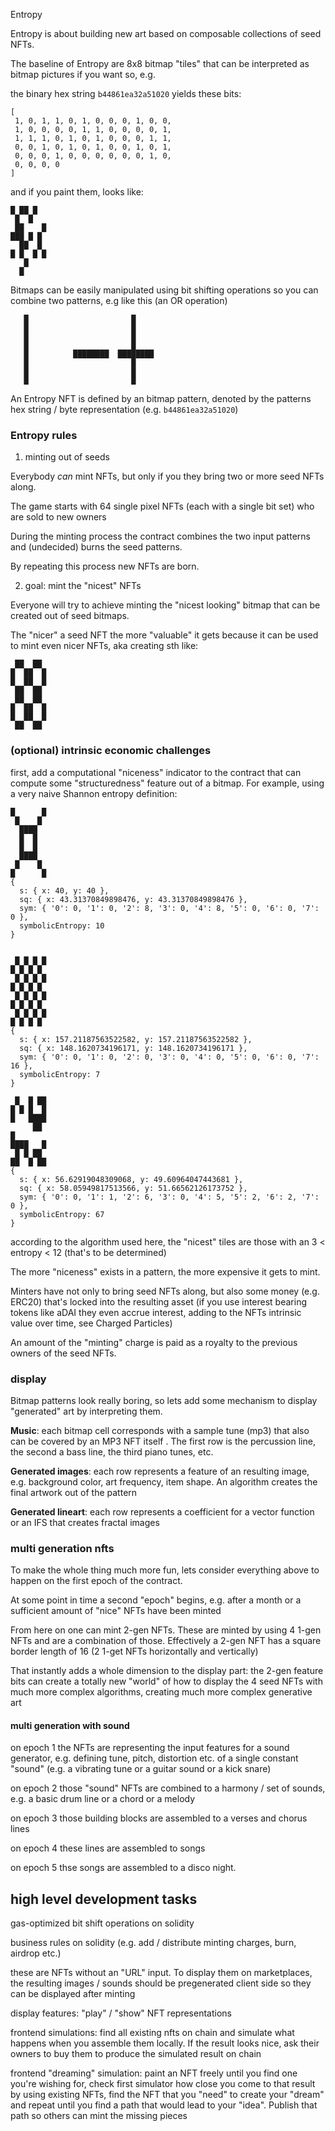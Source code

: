 Entropy

Entropy is about building new art based on composable collections of seed NFTs.

The baseline of Entropy are 8x8 bitmap "tiles" that can be interpreted as bitmap pictures if you want so, e.g.


the binary hex string `b44861ea32a51020` yields these bits:

```
[
 1, 0, 1, 1, 0, 1, 0, 0, 0, 1, 0, 0,
 1, 0, 0, 0, 0, 1, 1, 0, 0, 0, 0, 1,
 1, 1, 1, 0, 1, 0, 1, 0, 0, 0, 1, 1,
 0, 0, 1, 0, 1, 0, 1, 0, 0, 1, 0, 1,
 0, 0, 0, 1, 0, 0, 0, 0, 0, 0, 1, 0,
 0, 0, 0, 0
]
```

and if you paint them, looks like:

```
█ ██ █  
 █  █   
 ██    █
███ █ █ 
  ██  █ 
█ █  █ █
   █    
  █     
```

Bitmaps can be easily manipulated using bit shifting operations so you can combine two patterns, e.g like this (an OR operation)

``` 
   █                       █     
   █                       █     
   █                       █     
   █                       █     
   █          ████████  ████████ 
   █                       █     
   █                       █     
   █                       █     

```



An Entropy NFT is defined by an bitmap pattern, denoted by the patterns hex string / byte representation (e.g. `b44861ea32a51020`)



### Entropy rules

1. minting out of seeds

Everybody *can* mint NFTs, but only if you they bring two or more seed NFTs along.

The game starts with 64 single pixel NFTs (each with a single bit set) who are sold to new owners

During the minting process the contract combines the two input patterns and (undecided) burns the seed patterns.

By repeating this process new NFTs are born.

2. goal: mint the "nicest" NFTs

Everyone will try to achieve minting the "nicest looking" bitmap that can be created out of seed bitmaps.

The "nicer" a seed NFT the more "valuable" it gets because it can be used to mint even nicer NFTs, aka creating sth like:

```
 ██  ██ 
█  ██  █
█  ██  █
 ██  ██ 
 ██  ██ 
█  ██  █
█  ██  █
 ██  ██ 
```

### (optional) intrinsic economic challenges

first, add a computational "niceness" indicator to the contract that can compute some "structuredness" feature out of a bitmap. For example, using a very naive Shannon entropy definition:

```
█      █
 █    █ 
  ████  
  █  █  
  █  █  
  ████  
 █    █ 
█      █
{
  s: { x: 40, y: 40 },
  sq: { x: 43.31370849898476, y: 43.31370849898476 },
  sym: { '0': 0, '1': 0, '2': 8, '3': 0, '4': 8, '5': 0, '6': 0, '7': 0 },
  symbolicEntropy: 10
}


 █ █ █ █
█ █ █ █ 
 █ █ █ █
█ █ █ █ 
 █ █ █ █
█ █ █ █ 
 █ █ █ █
█ █ █ █ 
{
  s: { x: 157.21187563522582, y: 157.21187563522582 },
  sq: { x: 148.1620734196171, y: 148.1620734196171 },
  sym: { '0': 0, '1': 0, '2': 0, '3': 0, '4': 0, '5': 0, '6': 0, '7': 16 },
  symbolicEntropy: 7
}

 █  █ ██
█ █ █  █
█   ████
     ██ 
█       
████   █
 █ █ ██ 
██  █ ██
{
  s: { x: 56.62919048309068, y: 49.60964047443681 },
  sq: { x: 58.05949817513566, y: 51.66562126173752 },
  sym: { '0': 0, '1': 1, '2': 6, '3': 0, '4': 5, '5': 2, '6': 2, '7': 0 },
  symbolicEntropy: 67
}
```

according to the algorithm used here, the "nicest" tiles are those with an 3 < entropy < 12 (that's to be determined)

The more "niceness" exists in a pattern, the more expensive it gets to mint. 

Minters have not only to bring seed NFTs along, but also some money (e.g. ERC20) that's locked into the resulting asset (if you use interest bearing tokens like aDAI they even accrue interest, adding to the NFTs intrinsic value over time, see Charged Particles)

An amount of the "minting" charge is paid as a royalty to the previous owners of the seed NFTs.

### display

Bitmap patterns look really boring, so lets add some mechanism to display "generated" art by interpreting them.

**Music**: each bitmap cell corresponds with a sample tune (mp3) that also can be covered by an MP3 NFT itself . The first row is the percussion line, the second a bass line, the third piano tunes, etc. 

**Generated images**: each row represents a feature of an resulting image, e.g. background color, art frequency, item shape. An algorithm creates the final artwork out of the pattern

**Generated lineart**: each row represents a coefficient for a vector function or an IFS that creates fractal images



### multi generation nfts

To make the whole thing much more fun, lets consider everything above to happen on the first epoch of the contract.

At some point in time a second "epoch" begins, e.g. after a month or a sufficient amount of "nice" NFTs have been minted

From here on one can mint 2-gen NFTs. These are minted by using 4 1-gen NFTs and are a combination of those. Effectively a 2-gen NFT has a square border length of 16 (2 1-get NFTs horizontally and vertically)

That instantly adds a whole dimension to the display part: the 2-gen feature bits can create a totally new "world" of how to display the 4 seed NFTs with much more complex algorithms, creating much more complex generative art



#### multi generation with sound

on epoch 1 the NFTs are representing the input features for a sound generator, e.g. defining tune, pitch, distortion etc. of a single constant "sound" (e.g. a vibrating tune or a guitar sound or a kick snare)

on epoch 2 those "sound" NFTs are combined to a harmony / set of sounds, e.g. a basic drum line or a chord or a melody

on epoch 3 those building blocks are assembled to a verses and chorus lines

on epoch 4 these lines are assembled to songs

on epoch 5 thse songs are assembled to a disco night.



## high level development tasks

gas-optimized bit shift operations on solidity

business rules on solidity (e.g. add / distribute minting charges, burn, airdrop etc.)

these are NFTs without an "URL" input. To display them on marketplaces, the resulting images / sounds should be pregenerated client side so they can be displayed after minting

display features: "play" / "show" NFT representations

frontend simulations: find all existing nfts on chain and simulate what happens when you assemble them locally. If the result looks nice, ask their owners to buy them to produce the simulated result on chain

frontend "dreaming" simulation: paint an NFT freely until you find one you're wishing for, check first simulator how close you come to that result by using existing NFTs, find the NFT that you "need" to create your "dream" and repeat until you find a path that would lead to your "idea". Publish that path so others can mint the missing pieces



